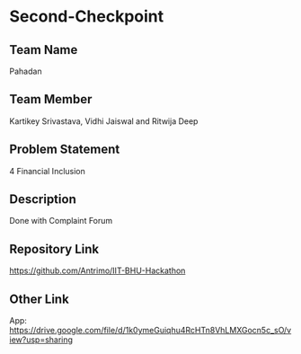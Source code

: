 # Second-Checkpoint

## Team Name
Pahadan

## Team Member
Kartikey Srivastava, Vidhi Jaiswal and Ritwija Deep

## Problem Statement
4 Financial Inclusion

## Description
Done with Complaint Forum

## Repository Link
https://github.com/Antrimo/IIT-BHU-Hackathon

## Other Link
App: https://drive.google.com/file/d/1k0ymeGuiqhu4RcHTn8VhLMXGocn5c_sO/view?usp=sharing
